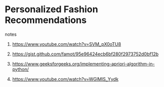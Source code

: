 # Personalized Fashion Recommendations

notes
1. https://www.youtube.com/watch?v=SVM_pX0oTU8

2. https://gist.github.com/famot/95e96424ecb6bf280f2973752d0bf12b

3. https://www.geeksforgeeks.org/implementing-apriori-algorithm-in-python/

4. https://www.youtube.com/watch?v=WGlMlS_Yydk
